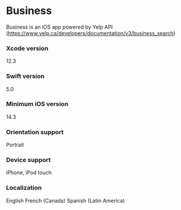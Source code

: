 # Business
Business is an iOS app powered by Yelp API (https://www.yelp.ca/developers/documentation/v3/business_search)

### Xcode version
12.3

### Swift version
5.0

### Minimum iOS version
14.3

### Orientation support
Portrait

### Device support
iPhone, iPod touch

### Localization
English
French (Canada)
Spanish (Latin America)

